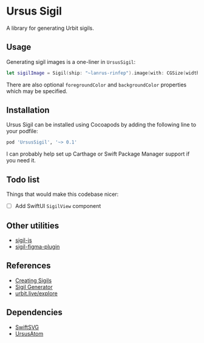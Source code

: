 # Ursus Sigil

A library for generating Urbit sigils.

## Usage

Generating sigil images is a one-liner in `UrsusSigil`:

```swift
let sigilImage = Sigil(ship: "~lanrus-rinfep").image(with: CGSize(width: 24.0, height: 24.0))
```

There are also optional `foregroundColor` and `backgroundColor` properties which may be specified.

## Installation

Ursus Sigil can be installed using Cocoapods by adding the following line to your podfile:

```ruby
pod 'UrsusSigil', '~> 0.1'
```

I can probably help set up Carthage or Swift Package Manager support if you need it.

## Todo list

Things that would make this codebase nicer:

- [ ] Add SwiftUI `SigilView` component

## Other utilities

- [sigil-js](https://github.com/urbit/sigil-js)
- [sigil-figma-plugin](https://github.com/urbit/sigil-figma-plugin)

## References

- [Creating Sigils](https://urbit.org/blog/creating-sigils/)
- [Sigil Generator](http://sigil.azimuth.network)
- [urbit.live/explore](https://urbit.live/explore) 

## Dependencies

- [SwiftSVG](https://github.com/mchoe/SwiftSVG)
- [UrsusAtom](https://github.com/dclelland/UrsusAtom)
